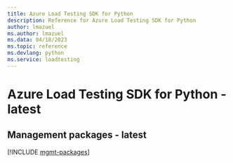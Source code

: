 ```yaml
---
title: Azure Load Testing SDK for Python
description: Reference for Azure Load Testing SDK for Python
author: lmazuel
ms.author: lmazuel
ms.data: 04/18/2023
ms.topic: reference
ms.devlang: python
ms.service: loadtesting
---
```

# Azure Load Testing SDK for Python - latest

## Management packages - latest
[!INCLUDE [mgmt-packages](load-testing-mgmt-index.md)]